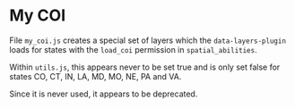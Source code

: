 # My COI

File `my_coi.js` creates a special set of layers which the
`data-layers-plugin` loads for states with the `load_coi` 
permission in `spatial_abilities`.

Within `utils.js`, this appears never to be set true and is
only set false for states CO, CT, IN, LA, MD, MO, NE, PA and VA.

Since it is never used, it appears to be deprecated.
